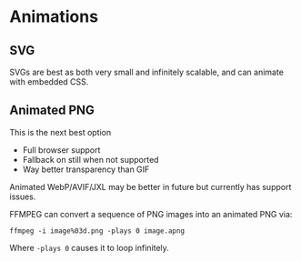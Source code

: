 
# Animations

## SVG
SVGs are best as both very small and infinitely scalable, and can animate with embedded CSS.

## Animated PNG
This is the next best option

 * Full browser support
 * Fallback on still when not supported
 * Way better transparency than GIF

Animated WebP/AVIF/JXL may be better in future but currently has support issues.

FFMPEG can convert a sequence of PNG images into an animated PNG via:

`ffmpeg -i image%03d.png -plays 0 image.apng`

Where `-plays 0` causes it to loop infinitely.

